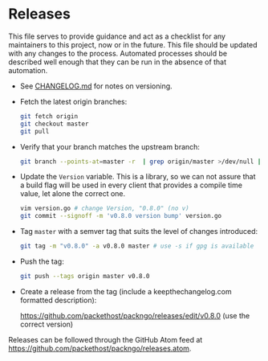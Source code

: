 # Releases

This file serves to provide guidance and act as a checklist for any maintainers
to this project, now or in the future. This file should be updated with any
changes to the process. Automated processes should be described well enough that
they can be run in the absence of that automation.

* See [CHANGELOG.md](CHANGELOG.md) for notes on versioning.
* Fetch the latest origin branches:

  ```sh
  git fetch origin
  git checkout master
  git pull
  ```

* Verify that your branch matches the upstream branch:

  ```sh
  git branch --points-at=master -r  | grep origin/master >/dev/null || echo "master differs from origin/master"
  ```

* Update the `Version` variable. This is a library, so we can not assure
  that a build flag will be used in every client that provides a compile time
  value, let alone the correct one.

  ```sh
  vim version.go # change Version, "0.8.0" (no v)
  git commit --signoff -m 'v0.8.0 version bump' version.go
  ```

* Tag `master` with a semver tag that suits the level of changes
  introduced:

  ```sh
  git tag -m "v0.8.0" -a v0.8.0 master # use -s if gpg is available
  ```
* Push the tag:

  ```sh
  git push --tags origin master v0.8.0
  ```
* Create a release from the tag (include a keepthechangelog.com formatted description):

  <https://github.com/packethost/packngo/releases/edit/v0.8.0> (use the correct
  version)

Releases can be followed through the GitHub Atom feed at
<https://github.com/packethost/packngo/releases.atom>.
